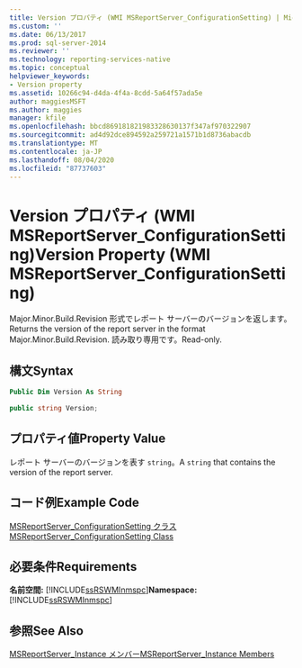 ```yaml
---
title: Version プロパティ (WMI MSReportServer_ConfigurationSetting) | Microsoft Docs
ms.custom: ''
ms.date: 06/13/2017
ms.prod: sql-server-2014
ms.reviewer: ''
ms.technology: reporting-services-native
ms.topic: conceptual
helpviewer_keywords:
- Version property
ms.assetid: 10266c94-d4da-4f4a-8cdd-5a64f57ada5e
author: maggiesMSFT
ms.author: maggies
manager: kfile
ms.openlocfilehash: bbcd869181821983328630137f347af970322907
ms.sourcegitcommit: ad4d92dce894592a259721a1571b1d8736abacdb
ms.translationtype: MT
ms.contentlocale: ja-JP
ms.lasthandoff: 08/04/2020
ms.locfileid: "87737603"
---
```

# <a name="version-property--wmi-msreportserver_configurationsetting"></a><span data-ttu-id="8b30e-102">Version プロパティ (WMI MSReportServer_ConfigurationSetting)</span><span class="sxs-lookup"><span data-stu-id="8b30e-102">Version Property  (WMI MSReportServer_ConfigurationSetting)</span></span>
  <span data-ttu-id="8b30e-103">Major.Minor.Build.Revision 形式でレポート サーバーのバージョンを返します。</span><span class="sxs-lookup"><span data-stu-id="8b30e-103">Returns the version of the report server in the format Major.Minor.Build.Revision.</span></span> <span data-ttu-id="8b30e-104">読み取り専用です。</span><span class="sxs-lookup"><span data-stu-id="8b30e-104">Read-only.</span></span>  
  
## <a name="syntax"></a><span data-ttu-id="8b30e-105">構文</span><span class="sxs-lookup"><span data-stu-id="8b30e-105">Syntax</span></span>  
  
```vb  
Public Dim Version As String  
```  
  
```csharp  
public string Version;  
```  
  
## <a name="property-value"></a><span data-ttu-id="8b30e-106">プロパティ値</span><span class="sxs-lookup"><span data-stu-id="8b30e-106">Property Value</span></span>  
 <span data-ttu-id="8b30e-107">レポート サーバーのバージョンを表す `string`。</span><span class="sxs-lookup"><span data-stu-id="8b30e-107">A `string` that contains the version of the report server.</span></span>  
  
## <a name="example-code"></a><span data-ttu-id="8b30e-108">コード例</span><span class="sxs-lookup"><span data-stu-id="8b30e-108">Example Code</span></span>  
 [<span data-ttu-id="8b30e-109">MSReportServer_ConfigurationSetting クラス</span><span class="sxs-lookup"><span data-stu-id="8b30e-109">MSReportServer_ConfigurationSetting Class</span></span>](msreportserver-configurationsetting-class.md)  
  
## <a name="requirements"></a><span data-ttu-id="8b30e-110">必要条件</span><span class="sxs-lookup"><span data-stu-id="8b30e-110">Requirements</span></span>  
 <span data-ttu-id="8b30e-111">**名前空間:** [!INCLUDE[ssRSWMInmspc](../../includes/ssrswminmspc-md.md)]</span><span class="sxs-lookup"><span data-stu-id="8b30e-111">**Namespace:** [!INCLUDE[ssRSWMInmspc](../../includes/ssrswminmspc-md.md)]</span></span>  
  
## <a name="see-also"></a><span data-ttu-id="8b30e-112">参照</span><span class="sxs-lookup"><span data-stu-id="8b30e-112">See Also</span></span>  
 [<span data-ttu-id="8b30e-113">MSReportServer_Instance メンバー</span><span class="sxs-lookup"><span data-stu-id="8b30e-113">MSReportServer_Instance Members</span></span>](msreportserver-instance-members.md)  
  
  
